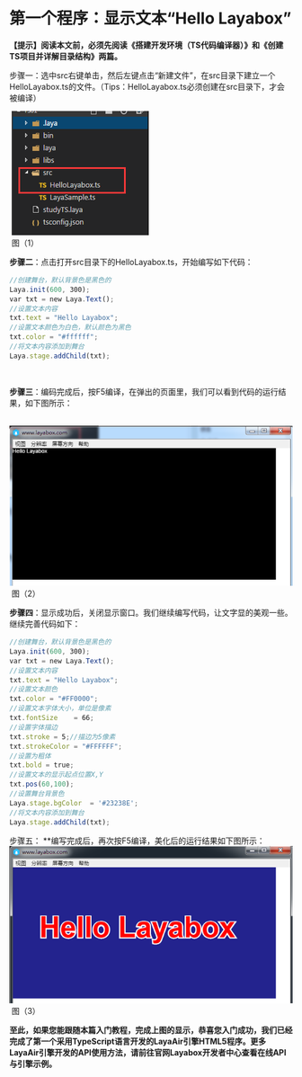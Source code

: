 # 第一个程序：显示文本“Hello Layabox”

 **【提示】阅读本文前，必须先阅读《搭建开发环境（TS代码编译器）》和《创建TS项目并详解目录结构》两篇。**



​       步骤一：选中src右键单击，然后左键点击“新建文件”，在src目录下建立一个HelloLayabox.ts的文件。（Tips：HelloLayabox.ts必须创建在src目录下，才会被编译）

​	![图片.png](img/1.png)<br/>
​	图（1）



​         **步骤二**：点击打开src目录下的HelloLayabox.ts，开始编写如下代码：

```typescript
//创建舞台，默认背景色是黑色的
Laya.init(600, 300); 
var txt = new Laya.Text(); 
//设置文本内容
txt.text = "Hello Layabox";  
//设置文本颜色为白色，默认颜色为黑色
txt.color = "#ffffff";  
//将文本内容添加到舞台 
Laya.stage.addChild(txt);
```

​    

​     **步骤三**：编码完成后，按F5编译，在弹出的页面里，我们可以看到代码的运行结果，如下图所示：

​	![图片.png](img/2.png)<br/>
​	图（2）



​        **步骤四**：显示成功后，关闭显示窗口。我们继续编写代码，让文字显的美观一些。继续完善代码如下：

```typescript
//创建舞台，默认背景色是黑色的
Laya.init(600, 300); 
var txt = new Laya.Text(); 
//设置文本内容
txt.text = "Hello Layabox";  
//设置文本颜色
txt.color = "#FF0000";
//设置文本字体大小，单位是像素
txt.fontSize    = 66;  
//设置字体描边
txt.stroke = 5;//描边为5像素
txt.strokeColor = "#FFFFFF";  
//设置为粗体
txt.bold = true;  
//设置文本的显示起点位置X,Y
txt.pos(60,100);  
//设置舞台背景色
Laya.stage.bgColor  = '#23238E';  
//将文本内容添加到舞台 
Laya.stage.addChild(txt);
```



步骤五： **编写完成后，再次按F5编译，美化后的运行结果如下图所示：
​	![图片.png](img/3.png)<br/>
​	图（3）

**至此，如果您能跟随本篇入门教程，完成上图的显示，恭喜您入门成功，我们已经完成了第一个采用TypeScript语言开发的LayaAir引擎HTML5程序。更多LayaAir引擎开发的API使用方法，请前往官网Layabox开发者中心查看在线API与引擎示例。**
